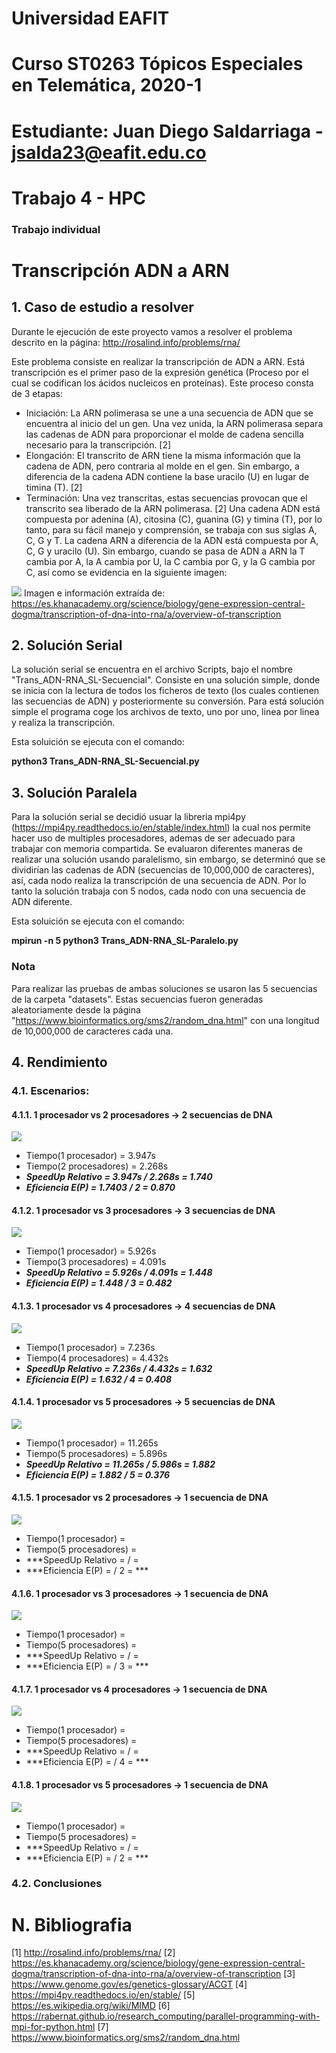 # Universidad EAFIT
# Curso ST0263 Tópicos Especiales en Telemática, 2020-1
# Estudiante: Juan Diego Saldarriaga - jsalda23@eafit.edu.co
# Trabajo 4 - HPC
### Trabajo individual

# Transcripción ADN a ARN
## 1. Caso de estudio a resolver

Durante le ejecución de este proyecto vamos a resolver el problema descrito en la página: http://rosalind.info/problems/rna/

Este problema consiste en realizar la transcripción de ADN a ARN. Está transcripción es el primer paso de la expresión genética (Proceso por el cual se codifican los ácidos nucleicos en proteínas). Este proceso consta de 3 etapas:
* Iniciación: La ARN polimerasa se une a una secuencia de ADN que se encuentra al inicio del un gen. Una vez unida, la ARN polimerasa separa las cadenas de ADN para proporcionar el molde de cadena sencilla necesario para la transcripción. [2]
* Elongación: El transcrito de ARN tiene la misma información que la cadena de ADN, pero contraria al molde en el gen. Sin embargo, a diferencia de la cadena ADN contiene la base uracilo (U) en lugar de timina (T). [2]
* Terminación: Una vez transcritas, estas secuencias provocan que el transcrito sea liberado de la ARN polimerasa. [2]
Una cadena ADN está compuesta por adenina (A), citosina (C), guanina (G) y timina (T), por lo tanto, para su fácil manejo y comprensión, se trabaja con sus siglas A, C, G y T. La cadena ARN a diferencia de la ADN está compuesta por A, C, G y uracilo (U). Sin embargo, cuando se pasa de ADN a ARN la T cambia por A, la A cambia por U, la C cambia por G, y la G cambia por C, así como se evidencia en la siguiente imagen:

![](Imagenes/ARNpolimerasa.png)
<h20> Imagen e información extraída de: https://es.khanacademy.org/science/biology/gene-expression-central-dogma/transcription-of-dna-into-rna/a/overview-of-transcription </h20>

## 2. Solución Serial
La solución serial se encuentra en el archivo Scripts, bajo el nombre "Trans_ADN-RNA_SL-Secuencial". Consiste en una solución simple, donde se inicia con la lectura de todos los ficheros de texto (los cuales contienen las secuencias de ADN) y posteriormente su conversión. Para está solución simple el programa coge los archivos de texto, uno por uno, linea por linea y realiza la transcripción.

Esta soluición se ejecuta con el comando:

__python3 Trans_ADN-RNA_SL-Secuencial.py__

## 3. Solución Paralela
Para la solución serial se decidió usuar la libreria mpi4py (https://mpi4py.readthedocs.io/en/stable/index.html) la cual nos permite hacer uso de multiples procesadores, ademas de ser adecuado para trabajar con memoria compartida.
Se evaluaron diferentes maneras de realizar una solución usando paralelismo, sin embargo, se determinó que se dividirían las cadenas de ADN (secuencias de 10,000,000 de caracteres), así, cada nodo realiza la transcripción de una secuencia de ADN. Por lo tanto la solución trabaja con 5 nodos, cada nodo con una secuencia de ADN diferente.

Esta soluición se ejecuta con el comando:

__mpirun -n 5 python3 Trans_ADN-RNA_SL-Paralelo.py__

### Nota
Para realizar las pruebas de ambas soluciones se usaron las 5 secuencias de la carpeta "datasets". Estas secuencias fueron generadas aleatoriamente desde la página "https://www.bioinformatics.org/sms2/random_dna.html" con una longitud de 10,000,000 de caracteres cada una.

## 4. Rendimiento

### 4.1. Escenarios:

#### 4.1.1. 1 procesador vs 2 procesadores -> 2 secuencias de DNA
![](Imagenes/2%20archivos%20-%201pVs2p.PNG)

- Tiempo(1 procesador) = 3.947s
- Tiempo(2 procesadores) = 2.268s
- ***SpeedUp Relativo = 3.947s / 2.268s = 1.740***
- ***Eficiencia E(P) = 1.7403 / 2 = 0.870***

#### 4.1.2. 1 procesador vs 3 procesadores -> 3 secuencias de DNA
![](Imagenes/3%20archivos%20-%201pVs3p.PNG)

- Tiempo(1 procesador) = 5.926s
- Tiempo(3 procesadores) = 4.091s
- ***SpeedUp Relativo = 5.926s / 4.091s = 1.448***
- ***Eficiencia E(P) = 1.448 / 3 = 0.482***

#### 4.1.3. 1 procesador vs 4 procesadores -> 4 secuencias de DNA
![](Imagenes/4%20archivos%20-%201pVs4p.PNG)

- Tiempo(1 procesador) = 7.236s
- Tiempo(4 procesadores) = 4.432s
- ***SpeedUp Relativo = 7.236s / 4.432s = 1.632***
- ***Eficiencia E(P) = 1.632 / 4 = 0.408***

#### 4.1.4. 1 procesador vs 5 procesadores -> 5 secuencias de DNA
![](Imagenes/5%20archivos%20-%201pVs5p.PNG)

- Tiempo(1 procesador) = 11.265s
- Tiempo(5 procesadores) = 5.896s
- ***SpeedUp Relativo = 11.265s / 5.986s = 1.882***
- ***Eficiencia E(P) = 1.882 / 5 = 0.376***

#### 4.1.5. 1 procesador vs 2 procesadores -> 1 secuencia de DNA
![](Imagenes/)

- Tiempo(1 procesador) = 
- Tiempo(5 procesadores) = 
- ***SpeedUp Relativo =  /  = 
- ***Eficiencia E(P) = / 2 = ***

#### 4.1.6. 1 procesador vs 3 procesadores -> 1 secuencia de DNA
![](Imagenes/)

- Tiempo(1 procesador) = 
- Tiempo(5 procesadores) = 
- ***SpeedUp Relativo =  /  = 
- ***Eficiencia E(P) = / 3 = ***

#### 4.1.7. 1 procesador vs 4 procesadores -> 1 secuencia de DNA
![](Imagenes/)

- Tiempo(1 procesador) = 
- Tiempo(5 procesadores) = 
- ***SpeedUp Relativo =  /  = 
- ***Eficiencia E(P) = / 4 = ***

#### 4.1.8. 1 procesador vs 5 procesadores -> 1 secuencia de DNA
![](Imagenes/)

- Tiempo(1 procesador) = 
- Tiempo(5 procesadores) = 
- ***SpeedUp Relativo =  /  = 
- ***Eficiencia E(P) = / 2 = ***

### 4.2. Conclusiones


# N. Bibliografia
[1] http://rosalind.info/problems/rna/
[2] https://es.khanacademy.org/science/biology/gene-expression-central-dogma/transcription-of-dna-into-rna/a/overview-of-transcription
[3] https://www.genome.gov/es/genetics-glossary/ACGT
[4] https://mpi4py.readthedocs.io/en/stable/
[5] https://es.wikipedia.org/wiki/MIMD
[6] https://rabernat.github.io/research_computing/parallel-programming-with-mpi-for-python.html
[7] https://www.bioinformatics.org/sms2/random_dna.html

